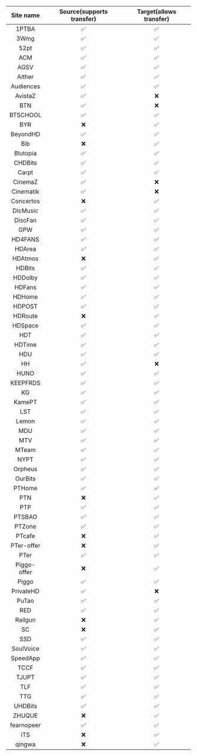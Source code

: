 |  Site name  | Source(supports transfer) | Target(allows transfer) |
| :---------: | :-----------------------: | :---------------------: |
|    1PTBA    |            ✅             |           ✅            |
|    3Wmg     |            ✅             |           ✅            |
|    52pt     |            ✅             |           ✅            |
|     ACM     |            ✅             |           ✅            |
|    AGSV     |            ✅             |           ✅            |
|   Aither    |            ✅             |           ✅            |
|  Audiences  |            ✅             |           ✅            |
|   AvistaZ   |            ✅             |           ❌            |
|     BTN     |            ✅             |           ❌            |
|  BTSCHOOL   |            ✅             |           ✅            |
|     BYR     |            ❌             |           ✅            |
|  BeyondHD   |            ✅             |           ✅            |
|     Bib     |            ❌             |           ✅            |
|  Blutopia   |            ✅             |           ✅            |
|   CHDBits   |            ✅             |           ✅            |
|    Carpt    |            ✅             |           ✅            |
|   CinemaZ   |            ✅             |           ❌            |
|  Cinematik  |            ✅             |           ❌            |
|  Concertos  |            ❌             |           ✅            |
|  DicMusic   |            ✅             |           ✅            |
|   DiscFan   |            ✅             |           ✅            |
|     GPW     |            ✅             |           ✅            |
|   HD4FANS   |            ✅             |           ✅            |
|   HDArea    |            ✅             |           ✅            |
|   HDAtmos   |            ❌             |           ✅            |
|   HDBits    |            ✅             |           ✅            |
|   HDDolby   |            ✅             |           ✅            |
|   HDFans    |            ✅             |           ✅            |
|   HDHome    |            ✅             |           ✅            |
|   HDPOST    |            ✅             |           ✅            |
|   HDRoute   |            ❌             |           ✅            |
|   HDSpace   |            ✅             |           ✅            |
|     HDT     |            ✅             |           ✅            |
|   HDTime    |            ✅             |           ✅            |
|     HDU     |            ✅             |           ✅            |
|     HH      |            ✅             |           ❌            |
|    HUNO     |            ✅             |           ✅            |
|  KEEPFRDS   |            ✅             |           ✅            |
|     KG      |            ✅             |           ✅            |
|   KamePT    |            ✅             |           ✅            |
|     LST     |            ✅             |           ✅            |
|    Lemon    |            ✅             |           ✅            |
|     MDU     |            ✅             |           ✅            |
|     MTV     |            ✅             |           ✅            |
|    MTeam    |            ✅             |           ✅            |
|    NYPT     |            ✅             |           ✅            |
|   Orpheus   |            ✅             |           ✅            |
|   OurBits   |            ✅             |           ✅            |
|   PTHome    |            ✅             |           ✅            |
|     PTN     |            ❌             |           ✅            |
|     PTP     |            ✅             |           ✅            |
|   PTSBAO    |            ✅             |           ✅            |
|   PTZone    |            ✅             |           ✅            |
|   PTcafe    |            ❌             |           ✅            |
| PTer-offer  |            ❌             |           ✅            |
|    PTer     |            ✅             |           ✅            |
| Piggo-offer |            ❌             |           ✅            |
|    Piggo    |            ✅             |           ✅            |
|  PrivateHD  |            ✅             |           ❌            |
|    PuTao    |            ✅             |           ✅            |
|     RED     |            ✅             |           ✅            |
|   Railgun   |            ❌             |           ✅            |
|     SC      |            ❌             |           ✅            |
|     SSD     |            ✅             |           ✅            |
|  SoulVoice  |            ✅             |           ✅            |
|  SpeedApp   |            ✅             |           ✅            |
|    TCCF     |            ✅             |           ✅            |
|    TJUPT    |            ✅             |           ✅            |
|     TLF     |            ✅             |           ✅            |
|     TTG     |            ✅             |           ✅            |
|   UHDBits   |            ✅             |           ✅            |
|   ZHUQUE    |            ❌             |           ✅            |
| fearnopeer  |            ✅             |           ✅            |
|     iTS     |            ❌             |           ✅            |
|   qingwa    |            ❌             |           ✅            |

